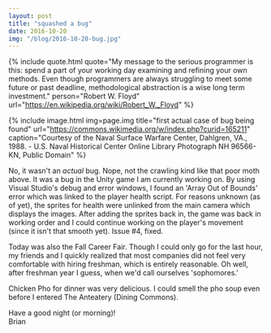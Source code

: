 ```yaml
---
layout: post
title: "squashed a bug"
date: 2016-10-20
img: "/blog/2016-10-20-bug.jpg"
---
```


{% include quote.html
    quote="My message to the serious programmer is this: spend a part of your working day examining and refining your own methods. Even though programmers are always struggling to meet some future or past deadline, methodological abstraction is a wise long term investment."
    person="Robert W. Floyd"
    url="https://en.wikipedia.org/wiki/Robert_W._Floyd" %}

{% include image.html
    img=page.img
    title="first actual case of bug being found"
    url="https://commons.wikimedia.org/w/index.php?curid=165211"
    caption="Courtesy of the Naval Surface Warfare Center, Dahlgren, VA., 1988. - U.S. Naval Historical Center Online Library Photograph NH 96566-KN, Public Domain" %}

No, it wasn't an *actual* bug. Nope, not the crawling kind like that poor moth above. It was a bug in the Unity game I am currently working on. By using Visual Studio's debug and error windows, I found an 'Array Out of Bounds' error which was linked to the player health script. For reasons unknown (as of yet), the sprites for health were unlinked from the main camera which displays the images. After adding the sprites back in, the game was back in working order and I could continue working on the player's movement (since it isn't that smooth yet). Issue #4, fixed.

Today was also the Fall Career Fair. Though I could only go for the last hour, my friends and I quickly realized that most companies did not feel very comfortable with hiring freshman, which is entirely reasonable. Oh well, after freshman year I guess, when we'd call ourselves 'sophomores.'

Chicken Pho for dinner was very delicious. I could smell the pho soup even before I entered The Anteatery (Dining Commons).

Have a good night (or morning)!<br>
Brian
